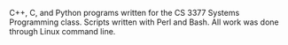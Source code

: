 C++, C, and Python programs written for the CS 3377 Systems Programming class. Scripts written with Perl and Bash. All work was done through Linux command line. 

